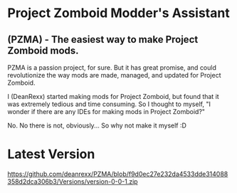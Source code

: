 # Project Zomboid Modder's Assistant

## (PZMA) - The easiest way to make Project Zomboid mods.

PZMA is a passion project, for sure. But it has great promise, and could revolutionize the way
mods are made, managed, and updated for Project Zomboid.

I (DeanRexx) started making mods for Project Zomboid, but found that it was extremely tedious and
time consuming. So I thought to myself, "I wonder if there are any IDEs for making mods in Project Zomboid?"

No. No there is not, obviously... So why not make it myself :D

# Latest Version

https://github.com/deanrexx/PZMA/blob/f9d0ec27e232da4533dde314088358d2dca306b3/Versions/version-0-0-1.zip
